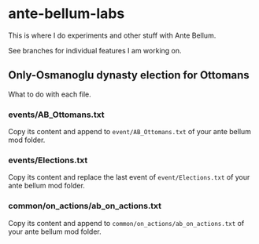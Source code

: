 # ante-bellum-labs

This is where I do experiments and other stuff with Ante Bellum.

See branches for individual features I am working on.

## Only-Osmanoglu dynasty election for Ottomans

What to do with each file.

### events/AB_Ottomans.txt

Copy its content and append to `event/AB_Ottomans.txt` of your ante bellum mod folder.

### events/Elections.txt

Copy its content and replace the last event of `event/Elections.txt` of your ante bellum mod folder.

### common/on_actions/ab_on_actions.txt

Copy its content and append to `common/on_actions/ab_on_actions.txt` of your ante bellum mod folder.

